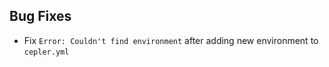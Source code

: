 ## Bug Fixes

- Fix `Error: Couldn't find environment` after adding new environment to `cepler.yml`
